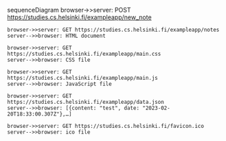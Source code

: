 sequenceDiagram
    browser->>server: POST https://studies.cs.helsinki.fi/exampleapp/new_note

    browser->>server: GET https://studies.cs.helsinki.fi/exampleapp/notes
    server-->>browser: HTML document

    browser->>server: GET https://studies.cs.helsinki.fi/exampleapp/main.css
    server-->>browser: CSS file

    browser->>server: GET https://studies.cs.helsinki.fi/exampleapp/main.js
    server-->>browser: JavaScript file

    browser->>server: GET https://studies.cs.helsinki.fi/exampleapp/data.json
    server-->>browser: [{content: "test", date: "2023-02-20T18:33:00.307Z"},…]

    browser->>server: GET https://studies.cs.helsinki.fi/favicon.ico
    server-->>browser: ico file